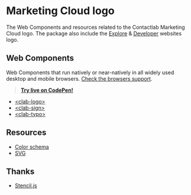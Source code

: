 # Marketing Cloud logo

The Web Components and resources related to the Contactlab Marketing Cloud logo. The package also include the [Explore][mc-explore] & [Developer][mc-developer] websites logo.

## Web Components

Web Components that run natively or near-natively in all widely used desktop and mobile browsers. [Check the browsers support](./docs/browsers-support.md).

> **[Try live on CodePen!](https://codepen.io/giotramu/full/xxGBBVm)**

- [\<clab-logo>](./docs/logo.md)
- [\<clab-sign>](./docs/sign.md)
- [\<clab-typo>](./docs/typo.md)

## Resources

- [Color schema](./docs/color-schema.md)
- [SVG](./resources/svg)

## Thanks

- [Stencil.js][stenciljs]

<!---
  L I N K S
-->

[mc-developer]: http://developer.contactlab.com
[mc-explore]: http://explore.contactlab.com
[stenciljs]: https://stenciljs.com/
